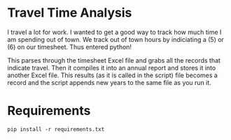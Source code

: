 # Travel Time Analysis
I travel a lot for work. I wanted to get a good way to track how much time I am spending out of town. We track out of town hours by indiciating a (5) or (6) on our timesheet. Thus entered python!

This parses through the timesheet Excel file and grabs all the records that indicate travel. Then it compiles it into an annual report and stores it into another Excel file. This results (as it is called in the script) file becomes a record and the script appends new years to the same file as you run it.

# Requirements
`pip install -r requirements.txt`